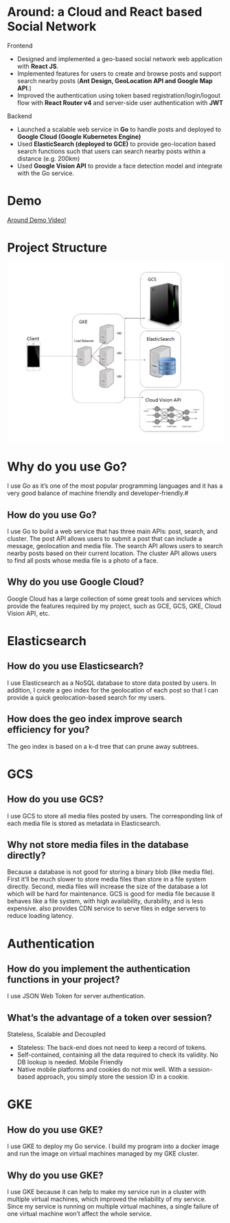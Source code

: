 # Around: a Cloud and React based Social Network
Frontend
* Designed and implemented a geo-based social network web application with **React JS**. 
* Implemented features for users to create and browse posts and support search nearby posts (**Ant Design, GeoLocation API and Google Map API**.)
* Improved the authentication using token based registration/login/logout flow with **React Router v4** and server-side user authentication with **JWT** 

Backend
* Launched a scalable web service in **Go** to handle posts and deployed to **Google Cloud (Google Kubernetes Engine)** 
* Used **ElasticSearch (deployed to GCE)** to provide geo-location based search functions such that users can search nearby posts within a distance (e.g. 200km)
* Used **Google Vision API** to provide a face detection model and integrate with the Go service.

# Demo
[Around Demo Video!](http://recordit.co/awrQb1zn2I)

# Project Structure
![Image of Project Structure](https://github.com/alex0527/Around-frontend/blob/master/project%20structure.png)

# Why do you use Go?
I use Go as it’s one of the most popular programming languages and it has a very good balance of machine friendly and developer-friendly.# 
## How do you use Go?
I use Go to build a web service that has three main APIs: post, search, and cluster. The post API allows users to submit a post that can include a message, geolocation and media file. The search API allows users to search nearby posts based on their current location. The cluster API allows users to find all posts whose media file is a photo of a face.
## Why do you use Google Cloud?
Google Cloud has a large collection of some great tools and services which provide the features required by my project, such as GCE, GCS, GKE, Cloud Vision API, etc.

# Elasticsearch
## How do you use Elasticsearch?
I use Elasticsearch as a NoSQL database to store data posted by users. In addition, I create a geo index for the geolocation of each post so that I can provide a quick geolocation-based search for my users.

## How does the geo index improve search efficiency for you?
The geo index is based on a k-d tree that can prune away subtrees.

# GCS
## How do you use GCS?
I use GCS to store all media files posted by users. The corresponding link of each media file is stored as metadata in Elasticsearch.
## Why not store media files in the database directly?
Because a database is not good for storing a binary blob (like media file). First it’ll be much slower to store media files than store in a file system directly. Second, media files will increase the size of the database a lot which will be hard for maintenance. GCS is good for media file because it behaves like a file system, with high availability, durability, and is less expensive. also provides CDN service to serve files in edge servers to reduce loading latency.


# Authentication
## How do you implement the authentication functions in your project?
I use JSON Web Token for server authentication. 

## What’s the advantage of a token over session?

Stateless, Scalable and Decoupled
* Stateless: The back-end does not need to keep a record of tokens. 
* Self-contained, containing all the data required to check its validity. No DB lookup is needed. 
Mobile Friendly
* Native mobile platforms and cookies do not mix well. With a session-based approach, you simply store the session ID in a cookie. 
# GKE
## How do you use GKE?
I use GKE to deploy my Go service. I build my program into a docker image and run the image on virtual machines managed by my GKE cluster.  

## Why do you use GKE?

I use GKE because it can help to make my service run in a cluster with multiple virtual machines, which improved the reliability of my service. Since my service is running on multiple virtual machines, a single failure of one virtual machine won’t affect the whole service.
